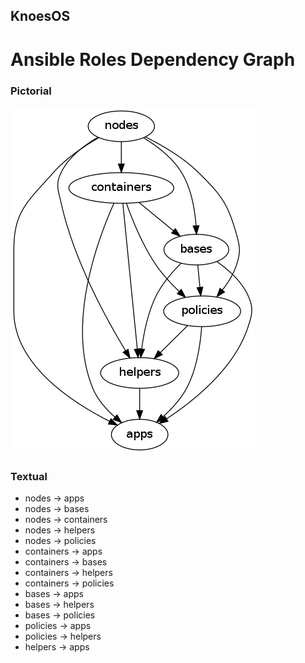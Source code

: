 KnoesOS
----

Ansible Roles Dependency Graph
=====

### Pictorial

![Role Dependencies](../assets/png/role-deps.png?raw=true "Role Dependencies")


### Textual

- nodes -> apps
- nodes -> bases
- nodes -> containers
- nodes -> helpers
- nodes -> policies
- containers -> apps
- containers -> bases
- containers -> helpers
- containers -> policies
- bases -> apps
- bases -> helpers
- bases -> policies
- policies -> apps
- policies -> helpers
- helpers -> apps
